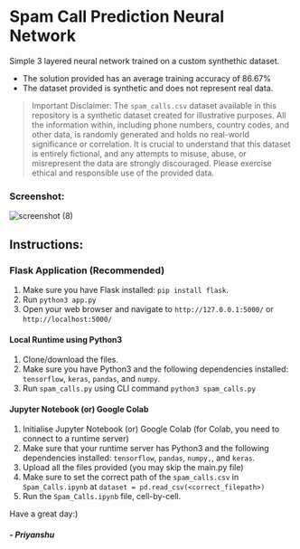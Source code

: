 # Spam Call Prediction Neural Network
Simple 3 layered neural network trained on a custom synthethic dataset.
- The solution provided has an average training accuracy of 86.67%
- The dataset provided is synthetic and does not represent real data.
> Important Disclaimer: The `spam_calls.csv` dataset available in this repository is a synthetic dataset created for illustrative purposes. All the information within, including phone numbers, country codes, and other data, is randomly generated and holds no real-world significance or correlation. It is crucial to understand that this dataset is entirely fictional, and any attempts to misuse, abuse, or misrepresent the data are strongly discouraged. Please exercise ethical and responsible use of the provided data.

### Screenshot:
![screenshot (8)](https://github.com/probablyliquid/spam-call-detection/assets/111677910/95430375-9bb4-43f2-a92d-d92a64c1510c)


## Instructions:

### Flask Application (Recommended)
1. Make sure you have Flask installed: `pip install flask`.
2. Run `python3 app.py`
3. Open your web browser and navigate to `http://127.0.0.1:5000/` or `http://localhost:5000/`

#### Local Runtime using Python3
1. Clone/download the files.
2. Make sure you have Python3 and the following dependencies installed: `tensorflow`, `keras`, `pandas`, and `numpy`.
4. Run `spam_calls.py` using CLI command `python3 spam_calls.py`

#### Jupyter Notebook (or) Google Colab
1. Initialise Jupyter Notebook (or) Google Colab (for Colab, you need to connect to a runtime server)
2. Make sure that your runtime server has Python3 and the following dependencies installed: `tensorflow`, `pandas`, `numpy,`, and `keras`.
3. Upload all the files provided (you may skip the main.py file)
4. Make sure to set the correct path of the `spam_calls.csv` in `Spam_Calls.ipynb`  at `dataset = pd.read_csv(<correct_filepath>)`
5. Run the `Spam_Calls.ipynb` file, cell-by-cell.


Have a great day:)
##### - Priyanshu

